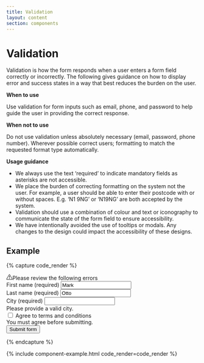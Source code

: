 ```yaml
---
title: Validation
layout: content
section: components
---
```


# Validation

Validation is how the form responds when a user enters a form field correctly or incorrectly. The following gives guidance on how to display error and success states in a way that best reduces the burden on the user.

**When to use**

Use validation for form inputs such as email, phone, and password to help guide the user in providing the correct response.

**When not to use**

Do not use validation unless absolutely necessary (email, password, phone number). Wherever possible correct users; formatting to match the requested format type automatically.

**Usage guidance**

- We always use the text ‘required’ to indicate mandatory fields as asterisks are not accessible.
- We place the burden of correcting formatting on the system not the user. For example, a user should be able to enter their postcode with or without spaces. E.g. ‘N1 9NG’ or ‘N19NG’ are both accepted by the system.
- Validation should use a combination of colour and text or iconography to communicate the state of the form field to ensure accessibility.
- We have intentionally avoided the use of tooltips or modals. Any changes to the design could impact the accessibility of these designs.




## Example

{% capture code_render %}
<form class="row g-3 needs-validation" novalidate>
  <div id="validationSummary" class="validation-summary alert alert-danger d-none">
    <div class="h6 alert-icon"><svg xmlns="http://www.w3.org/2000/svg" width="16" height="16" fill="currentColor" class="icon" viewBox="0 0 16 16">
  <path d="M7.938 2.016A.13.13 0 0 1 8.002 2a.13.13 0 0 1 .063.016.15.15 0 0 1 .054.057l6.857 11.667c.036.06.035.124.002.183a.2.2 0 0 1-.054.06.1.1 0 0 1-.066.017H1.146a.1.1 0 0 1-.066-.017.2.2 0 0 1-.054-.06.18.18 0 0 1 .002-.183L7.884 2.073a.15.15 0 0 1 .054-.057m1.044-.45a1.13 1.13 0 0 0-1.96 0L.165 13.233c-.457.778.091 1.767.98 1.767h13.713c.889 0 1.438-.99.98-1.767z"/>
  <path d="M7.002 12a1 1 0 1 1 2 0 1 1 0 0 1-2 0M7.1 5.995a.905.905 0 1 1 1.8 0l-.35 3.507a.552.552 0 0 1-1.1 0z"/></svg>Please review the following errors</div>
  <div id="errorList" class="error-list"></div>
  </div>
  <div class="col-md-12">
    <label for="validationCustom01" class="form-label">First name (required)</label>
    <input type="text" class="form-control" id="validationCustom01" value="Mark" required>
  </div>
  <div class="col-md-12">
    <label for="validationCustom02" class="form-label">Last name (required)</label>
    <input type="text" class="form-control" id="validationCustom02" value="Otto" required>
  </div>
  <div class="col-12">
    <label for="validationCustom03" class="form-label">City (required)</label>
    <input type="text" class="form-control" id="validationCustom03" required>
    <div class="invalid-feedback">
      Please provide a valid city.
    </div>
  </div>
  <div class="col-12">
    <div class="form-check">
      <input class="form-check-input" type="checkbox" value="" id="invalidCheck" required>
      <label class="form-check-label" for="invalidCheck">
        Agree to terms and conditions
      </label>
      <div class="invalid-feedback">
        You must agree before submitting.
      </div>
    </div>
  </div>
  <div class="col-12">
    <button class="btn btn-primary" type="submit">Submit form</button>
  </div>
</form>
{% endcapture %}

{% include component-example.html code_render=code_render %}
